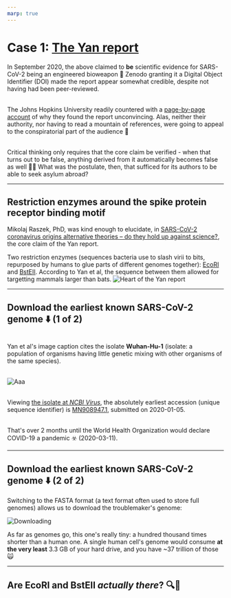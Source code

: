 ```yaml
---
marp: true
---
```


# Case 1: [The Yan report](https://zenodo.org/record/4028830#.X1_bxGhKg2y)

In September 2020, the above claimed to **be** scientific evidence for SARS-CoV-2 being an engineered bioweapon :raised_eyebrow: Zenodo granting it a Digital Object Identifier (DOI) made the report appear somewhat credible, despite not having had been peer-reviewed.

<br>The Johns Hopkins University readily countered with a [page-by-page account](https://www.centerforhealthsecurity.org/our-work/pubs_archive/pubs-pdfs/2020/200921-in-response-yan.pdf) of why they found the report unconvincing. Alas, neither their authority, nor having to read a mountain of references, were going to appeal to the conspiratorial part of the audience :thinking:

<br>Critical thinking only requires that the core claim be verified - when that turns out to be false, anything derived from it automatically becomes false as well :woman_shrugging: What was the postulate, then, that sufficed for its authors to be able to seek asylum abroad?

---

## Restriction enzymes around the spike protein receptor binding motif

Mikolaj Raszek, PhD, was kind enough to elucidate, in [SARS-CoV-2 coronavirus origins alternative theories – do they hold up against science?](https://merogenomics.ca/blog/en/117/SARS-CoV-2_coronavirus_origins_alternative_theories__do_they_hold_up_against_science_Part_2), the core claim of the Yan report.

Two restriction enzymes (sequences bacteria use to slash virii to bits, repurposed by humans to glue parts of different genomes together): [EcoRI](https://www.neb.com/products/r0101-ecori#Product%20Information) and [BstEII](https://www.neb.com/products/r0162-bsteii#Product%20Information). According to Yan et al, the sequence between them allowed for targetting mammals larger than bats.
![Heart of the Yan report](https://user-images.githubusercontent.com/13955209/179063218-748bafb5-5ad1-4f32-a4da-89bd1e3e259f.png)

---

## Download the earliest known SARS-CoV-2 genome :arrow_down: (1 of 2)

<br>Yan et al's image caption cites the isolate **Wuhan-Hu-1** (isolate: a population of organisms having little genetic mixing with other organisms of the same species).

<br>![Aaa](https://user-images.githubusercontent.com/13955209/179288273-5f752b8d-1ed1-4a64-bf0d-61e9d792fe59.png)

<br>Viewing [the isolate at _NCBI Virus_](https://www.ncbi.nlm.nih.gov/labs/virus/vssi/#/virus?SeqType_s=Nucleotide&VirusLineage_ss=Severe%20acute%20respiratory%20syndrome%20coronavirus%202,%20taxid:2697049&IsolateParsed_s=Wuhan-Hu-1), the absolutely earliest accession (unique sequence identifier) is [MN908947.1](https://www.ncbi.nlm.nih.gov/nuccore/MN908947.1), submitted on 2020-01-05.

<br>That's over 2 months until the World Health Organization would declare COVID-19 a pandemic ☣️ (2020-03-11).

---

## Download the earliest known SARS-CoV-2 genome :arrow_down: (2 of 2)

Switching to the FASTA format (a text format often used to store full genomes) allows us to download the troublemaker's genome:

![Downloading](https://user-images.githubusercontent.com/13955209/179091431-050a1882-24e8-4591-b176-d2d905f269aa.png)

As far as genomes go, this one's really tiny: a hundred thousand times shorter than a human one. A single human cell's genome would consume __at the very least__ 3.3 GB of your hard drive, and you have ~37 trillion of those :scream_cat:

---

## Are EcoRI and BstEII _actually there_? :mag::eyes:

